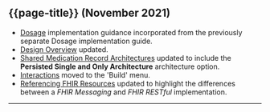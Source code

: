 ## {{page-title}} (November 2021)

- [Dosage](ElementDosage) implementation guidance incorporated from the previously separate Dosage implementation guide. 
- [Design Overview](DesignOverview) updated.
- [Shared Medication Record Architectures](SharedMedicationRecordArchitectures) updated to include the **Persisted Single and Only Architecture** architecture option.
- [Interactions](Interactions) moved to the 'Build' menu.
- [Referencing FHIR Resources](ReferencingFHIRResources) updated to highlight the differences between a *FHIR Messaging* and *FHIR RESTful* implementation.

---